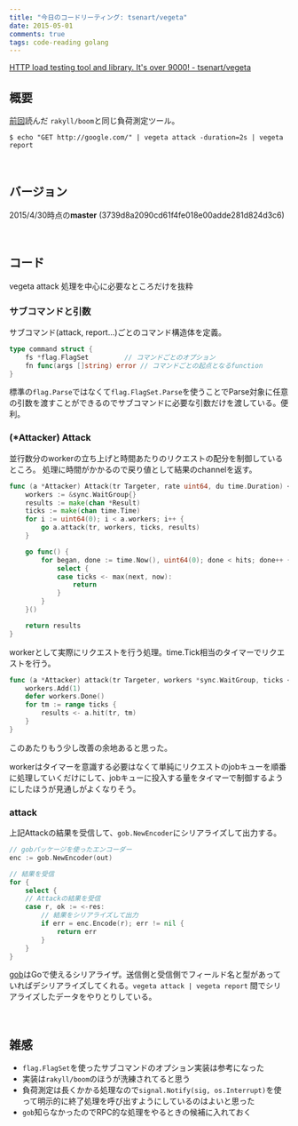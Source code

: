 ```yaml
---
title: "今日のコードリーティング: tsenart/vegeta"
date: 2015-05-01
comments: true
tags: code-reading golang
---
```


[HTTP load testing tool and library. It's over 9000! - tsenart/vegeta](https://github.com/tsenart/vegeta)

## 概要

[前回](http://blog.monochromegane.com/blog/2015/04/30/code-reading-boom/)読んだ `rakyll/boom`と同じ負荷測定ツール。

```
$ echo "GET http://google.com/" | vegeta attack -duration=2s | vegeta report
```

<br />

## バージョン

2015/4/30時点の**master** (3739d8a2090cd61f4fe018e00adde281d824d3c6)

<br />

## コード

vegeta attack 処理を中心に必要なところだけを抜粋

### サブコマンドと引数

サブコマンド(attack, report...)ごとのコマンド構造体を定義。

```go
type command struct {
	fs *flag.FlagSet	     // コマンドごとのオプション
	fn func(args []string) error // コマンドごとの起点となるfunction
}
```

標準の`flag.Parse`ではなくて`flag.FlagSet.Parse`を使うことでParse対象に任意の引数を渡すことができるのでサブコマンドに必要な引数だけを渡している。便利。

### (\*Attacker) Attack

並行数分のworkerの立ち上げと時間あたりのリクエストの配分を制御しているところ。
処理に時間がかかるので戻り値として結果のchannelを返す。

```go
func (a *Attacker) Attack(tr Targeter, rate uint64, du time.Duration) <-chan *Result {
	workers := &sync.WaitGroup{}
	results := make(chan *Result)
	ticks := make(chan time.Time)
	for i := uint64(0); i < a.workers; i++ {
		go a.attack(tr, workers, ticks, results)
	}

	go func() {
		for began, done := time.Now(), uint64(0); done < hits; done++ {
			select {
			case ticks <- max(next, now):
				return
			}
		}
	}()

	return results
}
```

workerとして実際にリクエストを行う処理。time.Tick相当のタイマーでリクエストを行う。

```go
func (a *Attacker) attack(tr Targeter, workers *sync.WaitGroup, ticks <-chan time.Time, results chan<- *Result) {
	workers.Add(1)
	defer workers.Done()
	for tm := range ticks {
		results <- a.hit(tr, tm)
	}
}
```

このあたりもう少し改善の余地あると思った。

workerはタイマーを意識する必要はなくて単純にリクエストのjobキューを順番に処理していくだけにして、jobキューに投入する量をタイマーで制御するようにしたほうが見通しがよくなりそう。

### attack

上記Attackの結果を受信して、`gob.NewEncoder`にシリアライズして出力する。

```go
// gobパッケージを使ったエンコーダー
enc := gob.NewEncoder(out)

// 結果を受信
for {
	select {
	// Attackの結果を受信
	case r, ok := <-res:
		// 結果をシリアライズして出力
		if err = enc.Encode(r); err != nil {
			return err
		}
	}
}
```

[gob](http://golang.org/pkg/encoding/gob/)はGoで使えるシリアライザ。送信側と受信側でフィールド名と型があっていればデシリアライズしてくれる。`vegeta attack | vegeta report` 間でシリアライズしたデータをやりとりしている。

<br />

## 雑感

- `flag.FlagSet`を使ったサブコマンドのオプション実装は参考になった
- 実装は`rakyll/boom`のほうが洗練されてると思う
- 負荷測定は長くかかる処理なので`signal.Notify(sig, os.Interrupt)`を使って明示的に終了処理を呼び出すようにしているのはよいと思った
- `gob`知らなかったのでRPC的な処理をやるときの候補に入れておく

